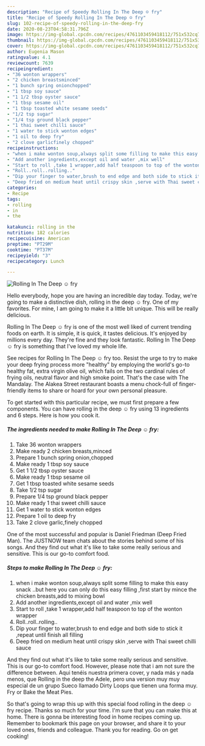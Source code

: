 ```yaml
---
description: "Recipe of Speedy Rolling In The Deep ☺ fry"
title: "Recipe of Speedy Rolling In The Deep ☺ fry"
slug: 102-recipe-of-speedy-rolling-in-the-deep-fry
date: 2020-08-23T04:58:31.796Z
image: https://img-global.cpcdn.com/recipes/4761103459418112/751x532cq70/rolling-in-the-deep-☺-fry-recipe-main-photo.jpg
thumbnail: https://img-global.cpcdn.com/recipes/4761103459418112/751x532cq70/rolling-in-the-deep-☺-fry-recipe-main-photo.jpg
cover: https://img-global.cpcdn.com/recipes/4761103459418112/751x532cq70/rolling-in-the-deep-☺-fry-recipe-main-photo.jpg
author: Eugenia Mason
ratingvalue: 4.1
reviewcount: 7639
recipeingredient:
- "36 wonton wrappers"
- "2 chicken breastsminced"
- "1 bunch spring onionchopped"
- "1 tbsp soy sauce"
- "1 1/2 tbsp oyster sauce"
- "1 tbsp sesame oil"
- "1 tbsp toasted white sesame seeds"
- "1/2 tsp sugar"
- "1/4 tsp ground black pepper"
- "1 thai sweet chilli sauce"
- "1 water to stick wonton edges"
- "1 oil to deep fry"
- "2 clove garlicfinely chopped"
recipeinstructions:
- "when i make wonton soup,always split some filling to make this easy snack ..but here you can only do this easy filling  ,first start by mince the chicken breasts,add to mixing bowl"
- "Add another ingredients,except oil and water ,mix well"
- "Start to roll ,take 1 wrapper,add half teaspoon to top of the wonton wrapper"
- "Roll..roll..rolling.."
- "Dip your finger to water,brush to end edge and both side to stick it ,repeat until finish all filling"
- "Deep fried on medium heat until crispy skin ,serve with Thai sweet chilli sauce"
categories:
- Recipe
tags:
- rolling
- in
- the

katakunci: rolling in the 
nutrition: 182 calories
recipecuisine: American
preptime: "PT29M"
cooktime: "PT37M"
recipeyield: "3"
recipecategory: Lunch

---
```



![Rolling In The Deep ☺ fry](https://img-global.cpcdn.com/recipes/4761103459418112/751x532cq70/rolling-in-the-deep-☺-fry-recipe-main-photo.jpg)

Hello everybody, hope you are having an incredible day today. Today, we're going to make a distinctive dish, rolling in the deep ☺ fry. One of my favorites. For mine, I am going to make it a little bit unique. This will be really delicious.

Rolling In The Deep ☺ fry is one of the most well liked of current trending foods on earth. It is simple, it is quick, it tastes delicious. It's enjoyed by millions every day. They're fine and they look fantastic. Rolling In The Deep ☺ fry is something that I've loved my whole life.

See recipes for Rolling In The Deep ☺ fry too. Resist the urge to try to make your deep frying process more &#34;healthy&#34; by employing the world&#39;s go-to healthy fat, extra virgin olive oil, which fails on the two cardinal rules of frying oils, neutral flavor and high smoke point. That&#39;s the case with The Mandalay. The Alakea Street restaurant boasts a menu chock-full of finger-friendly items to share or hoard for your own personal pleasure.


To get started with this particular recipe, we must first prepare a few components. You can have rolling in the deep ☺ fry using 13 ingredients and 6 steps. Here is how you cook it.

<!--inarticleads1-->

##### The ingredients needed to make Rolling In The Deep ☺ fry:

1. Take 36 wonton wrappers
1. Make ready 2 chicken breasts,minced
1. Prepare 1 bunch spring onion,chopped
1. Make ready 1 tbsp soy sauce
1. Get 1 1/2 tbsp oyster sauce
1. Make ready 1 tbsp sesame oil
1. Get 1 tbsp toasted white sesame seeds
1. Take 1/2 tsp sugar
1. Prepare 1/4 tsp ground black pepper
1. Make ready 1 thai sweet chilli sauce
1. Get 1 water to stick wonton edges
1. Prepare 1 oil to deep fry
1. Take 2 clove garlic,finely chopped


One of the most successful and popular is Daniel Friedman (Deep Fried Man). The JUSTNOW team chats about the stories behind some of his songs. And they find out what it&#39;s like to take some really serious and sensitive. This is our go-to comfort food. 

<!--inarticleads2-->

##### Steps to make Rolling In The Deep ☺ fry:

1. when i make wonton soup,always split some filling to make this easy snack ..but here you can only do this easy filling  ,first start by mince the chicken breasts,add to mixing bowl
1. Add another ingredients,except oil and water ,mix well
1. Start to roll ,take 1 wrapper,add half teaspoon to top of the wonton wrapper
1. Roll..roll..rolling..
1. Dip your finger to water,brush to end edge and both side to stick it ,repeat until finish all filling
1. Deep fried on medium heat until crispy skin ,serve with Thai sweet chilli sauce


And they find out what it&#39;s like to take some really serious and sensitive. This is our go-to comfort food. However, please note that i am not sure the difference between. Aqui tenéis nuestra primera cover, y nada más y nada menos, que Rolling in the deep the Adele, pero una version muy muy especial de un grupo Sueco llamado Dirty Loops que tienen una forma muy. Fry or Bake the Meat Pies. 

So that's going to wrap this up with this special food rolling in the deep ☺ fry recipe. Thanks so much for your time. I'm sure that you can make this at home. There is gonna be interesting food in home recipes coming up. Remember to bookmark this page on your browser, and share it to your loved ones, friends and colleague. Thank you for reading. Go on get cooking!
